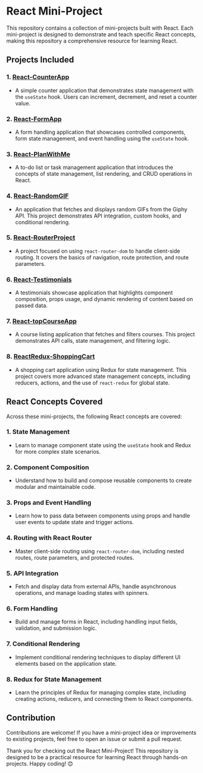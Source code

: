 # React Mini-Project

This repository contains a collection of mini-projects built with React. Each mini-project is designed to demonstrate and teach specific React concepts, making this repository a comprehensive resource for learning React.

## Projects Included

### 1. **[React-CounterApp](https://github.com/sanket-aher/React-MiniProject/tree/main/React-CounterApp)**
   - A simple counter application that demonstrates state management with the `useState` hook. Users can increment, decrement, and reset a counter value.

### 2. **[React-FormApp](https://github.com/sanket-aher/React-MiniProject/tree/main/React-FormApp)**
   - A form handling application that showcases controlled components, form state management, and event handling using the `useState` hook.

### 3. **[React-PlanWithMe](https://github.com/sanket-aher/React-MiniProject/tree/main/React-PlanWithMe)**
   - A to-do list or task management application that introduces the concepts of state management, list rendering, and CRUD operations in React.

### 4. **[React-RandomGIF](https://github.com/sanket-aher/React-MiniProject/tree/main/React-RandomGIF-CustomHook)**
   - An application that fetches and displays random GIFs from the Giphy API. This project demonstrates API integration, custom hooks, and conditional rendering.

### 5. **[React-RouterProject](https://github.com/sanket-aher/React-MiniProject/tree/main/React-RouterProject)**
   - A project focused on using `react-router-dom` to handle client-side routing. It covers the basics of navigation, route protection, and route parameters.

### 6. **[React-Testimonials](https://github.com/sanket-aher/React-MiniProject/tree/main/React-Testimonials)**
   - A testimonials showcase application that highlights component composition, props usage, and dynamic rendering of content based on passed data.

### 7. **[React-topCourseApp](https://github.com/sanket-aher/React-MiniProject/tree/main/React-topCourseApp)**
   - A course listing application that fetches and filters courses. This project demonstrates API calls, state management, and filtering logic.

### 8. **[ReactRedux-ShoppingCart](https://github.com/sanket-aher/React-MiniProject/tree/main/ReactRedux-ShoppingCart)**
   - A shopping cart application using Redux for state management. This project covers more advanced state management concepts, including reducers, actions, and the use of `react-redux` for global state.

## React Concepts Covered

Across these mini-projects, the following React concepts are covered:

### 1. **State Management**
   - Learn to manage component state using the `useState` hook and Redux for more complex state scenarios.

### 2. **Component Composition**
   - Understand how to build and compose reusable components to create modular and maintainable code.

### 3. **Props and Event Handling**
   - Learn how to pass data between components using props and handle user events to update state and trigger actions.

### 4. **Routing with React Router**
   - Master client-side routing using `react-router-dom`, including nested routes, route parameters, and protected routes.

### 5. **API Integration**
   - Fetch and display data from external APIs, handle asynchronous operations, and manage loading states with spinners.

### 6. **Form Handling**
   - Build and manage forms in React, including handling input fields, validation, and submission logic.

### 7. **Conditional Rendering**
   - Implement conditional rendering techniques to display different UI elements based on the application state.

### 8. **Redux for State Management**
   - Learn the principles of Redux for managing complex state, including creating actions, reducers, and connecting them to React components.

## Contribution

Contributions are welcome! If you have a mini-project idea or improvements to existing projects, feel free to open an issue or submit a pull request.


Thank you for checking out the React Mini-Project! This repository is designed to be a practical resource for learning React through hands-on projects. Happy coding! 😊